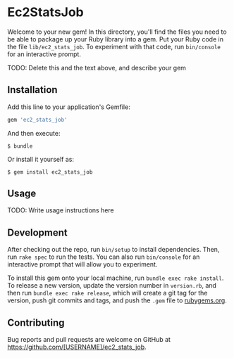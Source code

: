 # Ec2StatsJob

Welcome to your new gem! In this directory, you'll find the files you need to be able to package up your Ruby library into a gem. Put your Ruby code in the file `lib/ec2_stats_job`. To experiment with that code, run `bin/console` for an interactive prompt.

TODO: Delete this and the text above, and describe your gem

## Installation

Add this line to your application's Gemfile:

```ruby
gem 'ec2_stats_job'
```

And then execute:

    $ bundle

Or install it yourself as:

    $ gem install ec2_stats_job

## Usage

TODO: Write usage instructions here

## Development

After checking out the repo, run `bin/setup` to install dependencies. Then, run `rake spec` to run the tests. You can also run `bin/console` for an interactive prompt that will allow you to experiment.

To install this gem onto your local machine, run `bundle exec rake install`. To release a new version, update the version number in `version.rb`, and then run `bundle exec rake release`, which will create a git tag for the version, push git commits and tags, and push the `.gem` file to [rubygems.org](https://rubygems.org).

## Contributing

Bug reports and pull requests are welcome on GitHub at https://github.com/[USERNAME]/ec2_stats_job.
